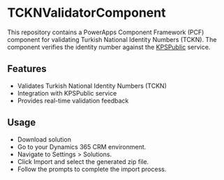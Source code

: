 # TCKNValidatorComponent

This repository contains a PowerApps Component Framework (PCF) component for validating Turkish National Identity Numbers (TCKN). The component verifies the identity number against the [KPSPublic](https://tckimlik.nvi.gov.tr/Service/KPSPublic.asmx) service.

## Features
- Validates Turkish National Identity Numbers (TCKN)
- Integration with KPSPublic service
- Provides real-time validation feedback

## Usage
- Download solution
- Go to your Dynamics 365 CRM environment.
- Navigate to Settings > Solutions.
- Click Import and select the generated zip file.
- Follow the prompts to complete the import process.
  
